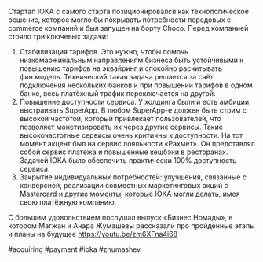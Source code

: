 
Стартап IOKA с самого старта  позиционировался как технологическое решение, которое могло бы покрывать потребности передовых e-commerce компаний и был запущен на борту Choco. Перед компанией стояло три ключевых задачи:
1. Стабилизация тарифов. Это нужно, чтобы помочь низкомаржинальным направлениям бизнеса быть устойчивыми к повышению тарифов на эквайринг и спокойно  расчитывать фин.модель. Технический такая задача решается за счёт подключения нескольких банков и при повышении тарифов в одном банке, весь платёжный трафик переключается на другой.
2. Повышение доступности сервиса. У холдинга были и есть амбиции выстраивать SuperApp. В любом SuperApp-e должен быть стрим с высокой частотой, который привлекает пользователей, что позволяет монетизировать их через другие сервисы. Такие высокочастотные сервисы очень критичны к доступности. На тот момент акцент был на сервис лояльности «Рахмет». Он представлял собой сервис платежа и повышенные кешбэки в ресторанах. Задачей IOKA было обеспечить практически 100% доступность сервиса.
3. Закрытие индивидуальных потребностей: улучшения, связанные с конверсией, реализации совместных маркетинговых акций с Mastercard и другие моменты, которые IOKA могли делать, имея свою платёжную компанию.

С большим удовольствием послушал выпуск «Бизнес Номады», в котором Магжан и Анара Жумашевы рассказали про пройденные этапы и планы на будущее https://youtu.be/zm6XFna4i68

#acquiring #payment #ioka #zhumashev
